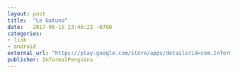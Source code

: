 ```yaml
---
layout: post
title:  "Le Gatuno"
date:   2017-06-15 23:46:22 -0700
categories:
- link
- android
external_url: "https://play.google.com/store/apps/details?id=com.InformalPenguins.LeGatuno"
publisher: InformalPenguins
---
```

